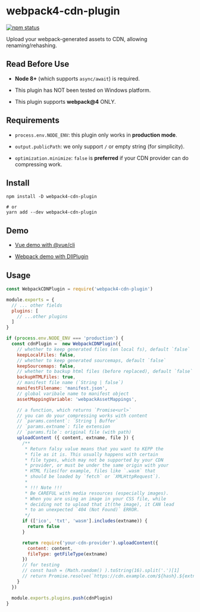 # webpack4-cdn-plugin

[![npm status](https://img.shields.io/npm/v/webpack4-cdn-plugin.svg)](https://www.npmjs.org/package/webpack4-cdn-plugin)

Upload your webpack-generated assets to CDN, allowing renaming/rehashing.


## Read Before Use

- **Node 8+** (which supports `async/await`) is required.

- This plugin has NOT been tested on Windows platform.

- This plugin supports **webpack@4** ONLY.


## Requirements

- `process.env.NODE_ENV`: this plugin only works in **production mode**.

- `output.publicPath`: we only support `/` or empty string (for simplicity).

- `optimization.minimize`: `false` is **preferred** if your CDN provider can do compressing work.


## Install

```
npm install -D webpack4-cdn-plugin

# or
yarn add --dev webpack4-cdn-plugin
```


## Demo

- [Vue demo with @vue/cli](./examples/vue)

- [Webpack demo with DllPlugin](./examoles/webpack-dll)


## Usage

```js
const WebpackCDNPlugin = require('webpack4-cdn-plugin')

module.exports = {
  // ... other fields
  plugins: [
    // ...other plugins
  ]
}

if (process.env.NODE_ENV === 'production') {
  const cdnPlugin =  new WebpackCDNPlugin({
    // whether to keep generated files (on local fs), default `false`
    keepLocalFiles: false,
    // whether to keep generated sourcemaps, default `false`
    keepSourcemaps: false,
    // whether to backup html files (before replaced), default `false`
    backupHTMLFiles: true,
    // manifest file name (`String | false`)
    manifestFilename: 'manifest.json',
    // global varibale name to manifest object
    assetMappingVariable: 'webpackAssetMappings',

    // a function, which returns `Promise<url>`
    // you can do your compressing works with content
    // `params.content`: `String | Buffer`
    // `params.extname`: file extension
    // `params.file`: original file (with path)
    uploadContent ({ content, extname, file }) {
      /**
       * Return falsy value means that you want to KEPP the
       * file as it is. This usually happens with certain
       * file types, which may not be supported by your CDN
       * provider, or must be under the same origin with your
       * HTML files(for example, files like `.wasm` that
       * should be loaded by `fetch` or `XMLHttpRequest`).
       *
       * !!! Note !!!
       * Be CAREFUL with media resources (especially images).
       * When you are using an image in your CSS file, while
       * deciding not to upload that it(the image), it CAN lead
       * to an unexpected `404 (Not Found)` ERROR.
       */
      if (['ico', 'txt', 'wasm'].includes(extname)) {
        return false
      }

      return require('your-cdn-provider').uploadContent({
        content: content,
        fileType: getFileType(extname)
      })
      // for testing
      // const hash = (Math.random() ).toString(16).split('.')[1]
      // return Promise.resolve(`https://cdn.example.com/${hash}.${extname}`)
    }
  })

  module.exports.plugins.push(cdnPlugin)
}
```

